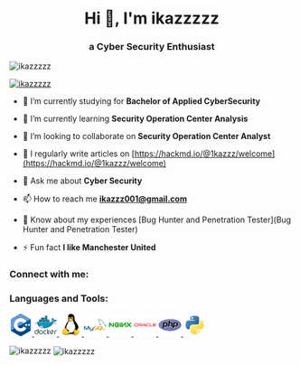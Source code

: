 <h1 align="center">Hi 👋, I'm ikazzzzz</h1>
<h3 align="center">a Cyber Security Enthusiast</h3>

<p align="left"> <img src="https://komarev.com/ghpvc/?username=ikazzzzz&label=Profile%20views&color=0e75b6&style=flat" alt="ikazzzzz" /> </p>

<p align="left"> <a href="https://github.com/ryo-ma/github-profile-trophy"><img src="https://github-profile-trophy.vercel.app/?username=ikazzzzz" alt="ikazzzzz" /></a> </p>

- 🔭 I’m currently studying for **Bachelor of Applied Cyber ​​Security**

- 🌱 I’m currently learning **Security Operation Center Analysis**

- 👯 I’m looking to collaborate on **Security Operation Center Analyst**

- 📝 I regularly write articles on [https://hackmd.io/@1kazzz/welcome](https://hackmd.io/@1kazzz/welcome)

- 💬 Ask me about **Cyber Security**

- 📫 How to reach me **ikazzz001@gmail.com**

- 📄 Know about my experiences [Bug Hunter and Penetration Tester](Bug Hunter and Penetration Tester)

- ⚡ Fun fact **I like Manchester United**

<h3 align="left">Connect with me:</h3>
<p align="left">
</p>

<h3 align="left">Languages and Tools:</h3>
<p align="left"> <a href="https://www.w3schools.com/cpp/" target="_blank" rel="noreferrer"> <img src="https://raw.githubusercontent.com/devicons/devicon/master/icons/cplusplus/cplusplus-original.svg" alt="cplusplus" width="40" height="40"/> </a> <a href="https://www.docker.com/" target="_blank" rel="noreferrer"> <img src="https://raw.githubusercontent.com/devicons/devicon/master/icons/docker/docker-original-wordmark.svg" alt="docker" width="40" height="40"/> </a> <a href="https://www.linux.org/" target="_blank" rel="noreferrer"> <img src="https://raw.githubusercontent.com/devicons/devicon/master/icons/linux/linux-original.svg" alt="linux" width="40" height="40"/> </a> <a href="https://www.mysql.com/" target="_blank" rel="noreferrer"> <img src="https://raw.githubusercontent.com/devicons/devicon/master/icons/mysql/mysql-original-wordmark.svg" alt="mysql" width="40" height="40"/> </a> <a href="https://www.nginx.com" target="_blank" rel="noreferrer"> <img src="https://raw.githubusercontent.com/devicons/devicon/master/icons/nginx/nginx-original.svg" alt="nginx" width="40" height="40"/> </a> <a href="https://www.oracle.com/" target="_blank" rel="noreferrer"> <img src="https://raw.githubusercontent.com/devicons/devicon/master/icons/oracle/oracle-original.svg" alt="oracle" width="40" height="40"/> </a> <a href="https://www.php.net" target="_blank" rel="noreferrer"> <img src="https://raw.githubusercontent.com/devicons/devicon/master/icons/php/php-original.svg" alt="php" width="40" height="40"/> </a> <a href="https://www.python.org" target="_blank" rel="noreferrer"> <img src="https://raw.githubusercontent.com/devicons/devicon/master/icons/python/python-original.svg" alt="python" width="40" height="40"/> </a> </p>

<p><img align="left" src="https://github-readme-stats.vercel.app/api/top-langs?username=ikazzzzz&show_icons=true&locale=en&layout=compact" alt="ikazzzzz" /></p>

<p>&nbsp;<img align="center" src="https://github-readme-stats.vercel.app/api?username=ikazzzzz&show_icons=true&locale=en" alt="ikazzzzz" /></p>
